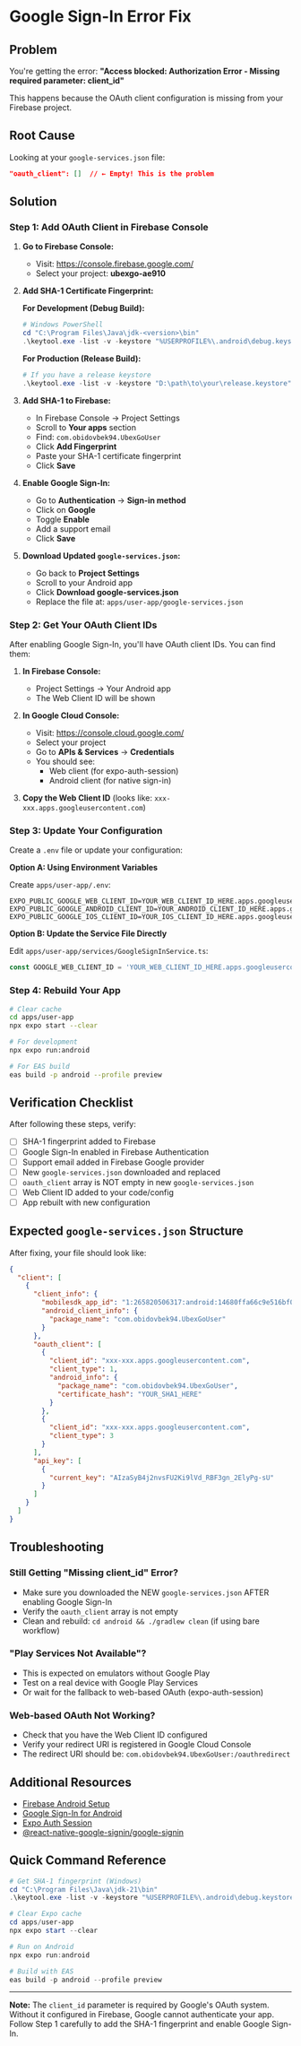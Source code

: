# Google Sign-In Error Fix

## Problem
You're getting the error: **"Access blocked: Authorization Error - Missing required parameter: client_id"**

This happens because the OAuth client configuration is missing from your Firebase project.

## Root Cause
Looking at your `google-services.json` file:
```json
"oauth_client": []  // ← Empty! This is the problem
```

## Solution

### Step 1: Add OAuth Client in Firebase Console

1. **Go to Firebase Console:**
   - Visit: https://console.firebase.google.com/
   - Select your project: **ubexgo-ae910**

2. **Add SHA-1 Certificate Fingerprint:**
   
   **For Development (Debug Build):**
   ```powershell
   # Windows PowerShell
   cd "C:\Program Files\Java\jdk-<version>\bin"
   .\keytool.exe -list -v -keystore "%USERPROFILE%\.android\debug.keystore" -alias androiddebugkey -storepass android -keypass android
   ```
   
   **For Production (Release Build):**
   ```powershell
   # If you have a release keystore
   .\keytool.exe -list -v -keystore "D:\path\to\your\release.keystore" -alias your-alias
   ```

3. **Add SHA-1 to Firebase:**
   - In Firebase Console → Project Settings
   - Scroll to **Your apps** section
   - Find: `com.obidovbek94.UbexGoUser`
   - Click **Add Fingerprint**
   - Paste your SHA-1 certificate fingerprint
   - Click **Save**

4. **Enable Google Sign-In:**
   - Go to **Authentication** → **Sign-in method**
   - Click on **Google**
   - Toggle **Enable**
   - Add a support email
   - Click **Save**

5. **Download Updated `google-services.json`:**
   - Go back to **Project Settings**
   - Scroll to your Android app
   - Click **Download google-services.json**
   - Replace the file at: `apps/user-app/google-services.json`

### Step 2: Get Your OAuth Client IDs

After enabling Google Sign-In, you'll have OAuth client IDs. You can find them:

1. **In Firebase Console:**
   - Project Settings → Your Android app
   - The Web Client ID will be shown

2. **In Google Cloud Console:**
   - Visit: https://console.cloud.google.com/
   - Select your project
   - Go to **APIs & Services** → **Credentials**
   - You should see:
     - Web client (for expo-auth-session)
     - Android client (for native sign-in)

3. **Copy the Web Client ID** (looks like: `xxx-xxx.apps.googleusercontent.com`)

### Step 3: Update Your Configuration

Create a `.env` file or update your configuration:

**Option A: Using Environment Variables**

Create `apps/user-app/.env`:
```env
EXPO_PUBLIC_GOOGLE_WEB_CLIENT_ID=YOUR_WEB_CLIENT_ID_HERE.apps.googleusercontent.com
EXPO_PUBLIC_GOOGLE_ANDROID_CLIENT_ID=YOUR_ANDROID_CLIENT_ID_HERE.apps.googleusercontent.com
EXPO_PUBLIC_GOOGLE_IOS_CLIENT_ID=YOUR_IOS_CLIENT_ID_HERE.apps.googleusercontent.com
```

**Option B: Update the Service File Directly**

Edit `apps/user-app/services/GoogleSignInService.ts`:
```typescript
const GOOGLE_WEB_CLIENT_ID = 'YOUR_WEB_CLIENT_ID_HERE.apps.googleusercontent.com';
```

### Step 4: Rebuild Your App

```bash
# Clear cache
cd apps/user-app
npx expo start --clear

# For development
npx expo run:android

# For EAS build
eas build -p android --profile preview
```

## Verification Checklist

After following these steps, verify:

- [ ] SHA-1 fingerprint added to Firebase
- [ ] Google Sign-In enabled in Firebase Authentication
- [ ] Support email added in Firebase Google provider
- [ ] New `google-services.json` downloaded and replaced
- [ ] `oauth_client` array is NOT empty in new `google-services.json`
- [ ] Web Client ID added to your code/config
- [ ] App rebuilt with new configuration

## Expected `google-services.json` Structure

After fixing, your file should look like:
```json
{
  "client": [
    {
      "client_info": {
        "mobilesdk_app_id": "1:265820506317:android:14680ffa66c9e516bf0184",
        "android_client_info": {
          "package_name": "com.obidovbek94.UbexGoUser"
        }
      },
      "oauth_client": [
        {
          "client_id": "xxx-xxx.apps.googleusercontent.com",
          "client_type": 1,
          "android_info": {
            "package_name": "com.obidovbek94.UbexGoUser",
            "certificate_hash": "YOUR_SHA1_HERE"
          }
        },
        {
          "client_id": "xxx-xxx.apps.googleusercontent.com",
          "client_type": 3
        }
      ],
      "api_key": [
        {
          "current_key": "AIzaSyB4j2nvsFU2Ki9lVd_RBF3gn_2ElyPg-sU"
        }
      ]
    }
  ]
}
```

## Troubleshooting

### Still Getting "Missing client_id" Error?
- Make sure you downloaded the NEW `google-services.json` AFTER enabling Google Sign-In
- Verify the `oauth_client` array is not empty
- Clean and rebuild: `cd android && ./gradlew clean` (if using bare workflow)

### "Play Services Not Available"?
- This is expected on emulators without Google Play
- Test on a real device with Google Play Services
- Or wait for the fallback to web-based OAuth (expo-auth-session)

### Web-based OAuth Not Working?
- Check that you have the Web Client ID configured
- Verify your redirect URI is registered in Google Cloud Console
- The redirect URI should be: `com.obidovbek94.UbexGoUser:/oauthredirect`

## Additional Resources

- [Firebase Android Setup](https://firebase.google.com/docs/android/setup)
- [Google Sign-In for Android](https://developers.google.com/identity/sign-in/android/start-integrating)
- [Expo Auth Session](https://docs.expo.dev/versions/latest/sdk/auth-session/)
- [@react-native-google-signin/google-signin](https://github.com/react-native-google-signin/google-signin)

## Quick Command Reference

```powershell
# Get SHA-1 fingerprint (Windows)
cd "C:\Program Files\Java\jdk-21\bin"
.\keytool.exe -list -v -keystore "%USERPROFILE%\.android\debug.keystore" -alias androiddebugkey -storepass android -keypass android | findstr "SHA1"

# Clear Expo cache
cd apps/user-app
npx expo start --clear

# Run on Android
npx expo run:android

# Build with EAS
eas build -p android --profile preview
```

---

**Note:** The `client_id` parameter is required by Google's OAuth system. Without it configured in Firebase, Google cannot authenticate your app. Follow Step 1 carefully to add the SHA-1 fingerprint and enable Google Sign-In.

